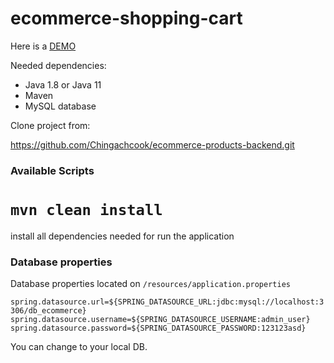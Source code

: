 # ecommerce-shopping-cart

Here is a [DEMO](https://ecommerce-pizza.herokuapp.com/)

Needed dependencies:
* Java 1.8 or Java 11
* Maven
* MySQL database

Clone project from: 

https://github.com/Chingachcook/ecommerce-products-backend.git

### Available Scripts

# `mvn clean install`

install all dependencies needed for run the application

### Database properties

Database properties located on `/resources/application.properties`

`spring.datasource.url=${SPRING_DATASOURCE_URL:jdbc:mysql://localhost:3306/db_ecommerce}`<br>
`spring.datasource.username=${SPRING_DATASOURCE_USERNAME:admin_user}`<br>
`spring.datasource.password=${SPRING_DATASOURCE_PASSWORD:123123asd}`<br>

You can change to your local DB. 
